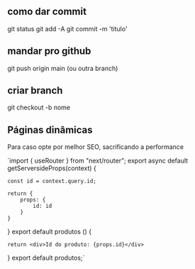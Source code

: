 ## como dar commit

git status
git add -A
git commit -m 'titulo'

## mandar pro github

git push origin main (ou outra branch)

## criar branch

git checkout -b nome

## Páginas dinâmicas

Para caso opte por melhor SEO, sacrificando a performance   

`import { useRouter } from "next/router";
export async default getServersideProps(context) {

    const id = context.query.id;

    return {
        props: {
            id: id
        }
    }

}
export default produtos () {

    return <div>Id do produto: {props.id}</div>

}
export default produtos;`